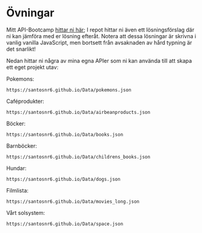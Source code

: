 # Övningar
Mitt API-Bootcamp [hittar ni här](https://github.com/Santosnr6/API_Bootcamp/tree/main);
I repot hittar ni även ett lösningsförslag där ni kan jämföra med er lösning efteråt. Notera att dessa lösningar är skrivna i vanlig vanilla JavaScript, men bortsett från avsaknaden av hård typning är det snarlikt! 

Nedan hittar ni några av mina egna APIer som ni kan använda till att skapa ett eget projekt utav:

Pokemons:
```
https://santosnr6.github.io/Data/pokemons.json
```
Caféprodukter:
```
https://santosnr6.github.io/Data/airbeanproducts.json
```
Böcker:
```
https://santosnr6.github.io/Data/books.json
```
Barnböcker:
```
https://santosnr6.github.io/Data/childrens_books.json
```
Hundar:
```
https://santosnr6.github.io/Data/dogs.json
```
Filmlista:
```
https://santosnr6.github.io/Data/movies_long.json
```
Vårt solsystem:
```
https://santosnr6.github.io/Data/space.json
```